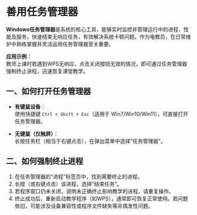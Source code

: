 # 善用任务管理器

**Windows任务管理器**是系统的核心工具，能够实时监控并管理运行中的进程、性能及服务，快速结束无响应任务，有效解决系统卡顿问题。作为电教员，在日常维护中熟练掌握并灵活运用任务管理器至关重要。

**应用示例**：  
教师上课时若遇到WPS无响应、点击关闭按钮无效的情况，即可通过任务管理器强制终止进程，迅速恢复课堂教学。

## 一、如何打开任务管理器

- **有键鼠设备**：  
  使用快捷键 `Ctrl + Shift + Esc`（适用于 Win7/Win10/Win11），可直接打开任务管理器。

- **无键鼠（仅触屏）**：  
  长按任务栏（相当于右键点击），在弹出菜单中选择“任务管理器”。

## 二、如何强制终止进程

1. 在任务管理器的“进程”标签页中，找到需要终止的进程。
2. 长按（或右键点击）该进程，选择“结束任务”。
3. 若程序窗口仍未关闭，说明未正确终止影响教学的进程，请重复操作。
4. 终止成功后，重新启动教学程序（如WPS），通常即可恢复正常使用。若问题依旧，可能涉及设备兼容性或程序文件缺失等非偶发性问题。